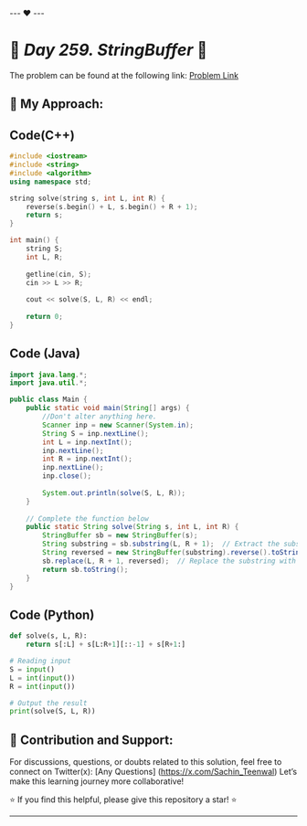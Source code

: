 --- ❤️ ---

# 🚀 _Day 259. StringBuffer_ 🧠


The problem can be found at the following link: [Problem Link](https://www.interviewbit.com/problems/stringbuffer/)

## 🎯 **My Approach:**


## Code(C++)
```cpp
#include <iostream>
#include <string>
#include <algorithm>
using namespace std;

string solve(string s, int L, int R) {
    reverse(s.begin() + L, s.begin() + R + 1);
    return s;
}

int main() {
    string S;
    int L, R;
    
    getline(cin, S);
    cin >> L >> R;
    
    cout << solve(S, L, R) << endl;
    
    return 0;
}

```

## Code (Java)

```java
import java.lang.*;
import java.util.*;

public class Main {
    public static void main(String[] args) {
        //Don't alter anything here.
        Scanner inp = new Scanner(System.in);
        String S = inp.nextLine();
        int L = inp.nextInt();
        inp.nextLine();
        int R = inp.nextInt();
        inp.nextLine();
        inp.close();
        
        System.out.println(solve(S, L, R));
    }
    
    // Complete the function below
    public static String solve(String s, int L, int R) {
        StringBuffer sb = new StringBuffer(s);
        String substring = sb.substring(L, R + 1);  // Extract the substring
        String reversed = new StringBuffer(substring).reverse().toString();  // Reverse it
        sb.replace(L, R + 1, reversed);  // Replace the substring with its reversed version
        return sb.toString();
    }
}

```

## Code (Python)

```python
def solve(s, L, R):
    return s[:L] + s[L:R+1][::-1] + s[R+1:]

# Reading input
S = input()
L = int(input())
R = int(input())

# Output the result
print(solve(S, L, R))

```



## 🎯 **Contribution and Support:**

For discussions, questions, or doubts related to this solution, feel free to connect on Twitter(x): [Any Questions] (https://x.com/Sachin_Teenwal) Let’s make this learning journey more collaborative!

⭐ If you find this helpful, please give this repository a star! ⭐

---
